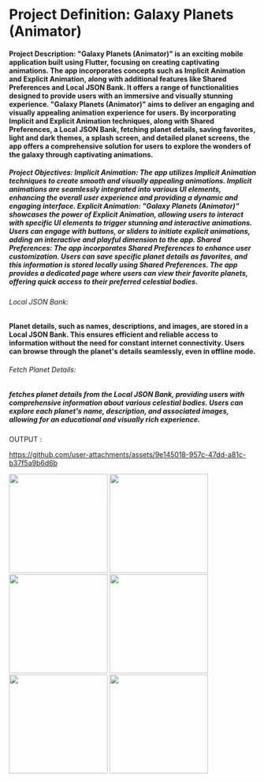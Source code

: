 # Project Definition: Galaxy Planets (Animator)

#### Project Description: "Galaxy Planets (Animator)" is an exciting mobile application built using Flutter, focusing on creating captivating animations. The app incorporates concepts such as Implicit Animation and Explicit Animation, along with additional features like Shared Preferences and Local JSON Bank. It offers a range of functionalities designed to provide users with an immersive and visually stunning experience. "Galaxy Planets (Animator)" aims to deliver an engaging and visually appealing animation experience for users. By incorporating Implicit and Explicit Animation techniques, along with Shared Preferences, a Local JSON Bank, fetching planet details, saving favorites, light and dark themes, a splash screen, and detailed planet screens, the app offers a comprehensive solution for users to explore the wonders of the galaxy through captivating animations.

##### Project Objectives: Implicit Animation: The app utilizes Implicit Animation techniques to create smooth and visually appealing animations. Implicit animations are seamlessly integrated into various UI elements, enhancing the overall user experience and providing a dynamic and engaging interface. Explicit Animation: "Galaxy Planets (Animator)" showcases the power of Explicit Animation, allowing users to interact with specific UI elements to trigger stunning and interactive animations. Users can engage with buttons, or sliders to initiate explicit animations, adding an interactive and playful dimension to the app. Shared Preferences: The app incorporates Shared Preferences to enhance user customization. Users can save specific planet details as favorites, and this information is stored locally using Shared Preferences. The app provides a dedicated page where users can view their favorite planets, offering quick access to their preferred celestial bodies.

###### Local JSON Bank:
#### Planet details, such as names, descriptions, and images, are stored in a Local JSON Bank. This ensures efficient and reliable access to information without the need for constant internet connectivity. Users can browse through the planet's details seamlessly, even in offline mode.

###### Fetch Planet Details:
##### fetches planet details from the Local JSON Bank, providing users with comprehensive information about various celestial bodies. Users can explore each planet's name, description, and associated images, allowing for an educational and visually rich experience.

OUTPUT :

https://github.com/user-attachments/assets/9e145018-957c-47dd-a81c-b37f5a9b6d6b

<img src = "https://github.com/user-attachments/assets/4c5866f2-36da-42ee-a3c4-c59ab1bc6652" width= "200" >
<img src = "https://github.com/user-attachments/assets/e5963b8d-40d0-4ba6-82f7-3a69d58dd253" width= "200" > 
<img src = "https://github.com/user-attachments/assets/4dc8a81a-c4d2-462d-b33e-479c1eb9dee6" width= "200" > 
<img src = "https://github.com/user-attachments/assets/549cca44-488f-4ed8-b211-3cec95c35d66" width= "200" > 
<img src = "https://github.com/user-attachments/assets/a1480cf9-e931-4135-b414-7f12f0f64d37" width= "200" > 
<img src = "https://github.com/user-attachments/assets/1d14ff5b-bda7-4d2c-833d-09fe04393bd3" width= "200" > 










